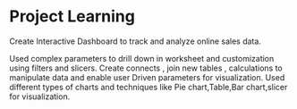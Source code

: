 # Project Learning
Create Interactive Dashboard to track and analyze online sales data.

Used complex  parameters to drill down in worksheet and customization using filters and slicers.
Create connects , join new tables , calculations to manipulate data and enable user Driven parameters for visualization.
Used different types of charts and techniques like Pie chart,Table,Bar chart,slicer for visualization.

